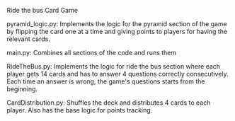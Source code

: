 Ride the bus Card Game

pyramid_logic.py: 
Implements the logic for the pyramid section of the game by flipping the card one at a time and giving points to players for having the relevant cards.


main.py:
Combines all sections of the code and runs them


RideTheBus.py:
Implements the logic for ride the bus section where each player gets 14 cards and has to answer 4 questions correctly consecutively. Each time an answer is wrong, the game's questions starts from the beginning.


CardDistribution.py:
Shuffles the deck and distributes 4 cards to each player. Also has the base logic for points tracking.